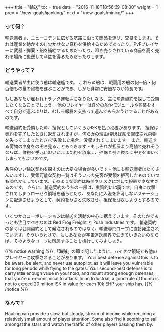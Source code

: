 +++ title = "輸送" toc = true date = "2016-11-18T18:56:39-08:00" weight = 1 prev = "/new-goals/ganking/" next = "/new-goals/mining/" +++

### って何？

輸送業者は、ニューエデンに広がる航路に沿って商品を運び、交易をします。それは産業を動かすのに欠かせない原料を供給するためであったり、PvPプレイヤーに武器・弾薬・船を補給するためだったり、叩き売りされている商品を高く売れる場所に搬送して利益を得るためだったりします。

### どうやって？

輸送業者が主に使う船は輸送艦です。 これらの船は、戦闘用の船の何十倍・何百倍もの量の貨物を運ぶことができ、しかも非常に安価なのが特長です。

もしあなたが雇われトラック運転手になりたいなら、主に輸送契約を探して受領したくなることでしょう。 他のプレイヤーは自分の船やモジュールや弾薬をすべて自分で運ぶよりは、むしろ報酬を支払って運んでもらおうとすることがあるのです。

輸送契約を受領した時、担保としていくらかISKを払う必要があります。 担保は契約を完了したときに返却されますが、何らかの理由(例えば船を撃墜され荷物を失ってしまったとき)で失敗した場合、没収されてしまいます。 また、輸送する荷物の中身をのぞき見ることもできます - もしそれが担保より高値で売れそうならば、荷物を手元においたまま契約を放棄し、担保と引き換えに中身を頂いてしまってもよいのです。

条件のいい輸送契約を探すのは大変な場合が多いです - 他にも輸送業者はたくさんいますし、受領可能な契約一覧はそういった先客が受領を拒否したものでいつも溢れかえっています。そのような契約は時間やリスクに対して報酬が少なすぎるのです。 さらに、輸送契約のうちの一部は、実質的には罠です。自由に攻撃されてしまうローセク領域を通らせたり、あなたに入港を許可しないステーションに配達させようとして、契約をわざと失敗させ、担保を没収しようとするのです。

いくつかのコーポレーションは輸送を活動の中心に据えています。そのなかでもっとも注目すべきなのは Red Frog Freight と Push Industries です。 輸送契約の多くは公開契約として発注されるのではなく、輸送専門コープに直接発注されています。そういうわけで、もしあなたが宇宙運送業界で生きていきたいのならば、そのようなコープに所属することを検討してみましょう。

{{% notice warning %}} 「海賊」の節で記したように、ハイセク領域でも他のプレイヤーに攻撃されることがあります。 Your best defense against this is to be aware, be alert, and never use autopilot, as it will leave you vulnerable for long periods while flying to the gates. Your second-best defense is to carry little enough value in your hold, and mount strong enough defenses, that you're un-economical to attack. In an Industrial, a good rule of thumb is not to exceed 20 million ISK in value for each 10k EHP your ship has. {{% /notice %}}

### なんで？

Hauling can provide a slow, but steady, stream of income while requiring a relatively small amount of player attention. Some also find it soothing to sail amongst the stars and watch the traffic of other players passing them by.